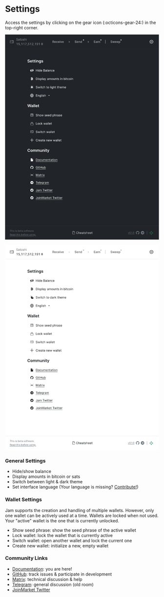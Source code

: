 # Settings

Access the settings by clicking on the gear icon (:octicons-gear-24:) in the top-right corner.

![](../assets/interface/settings.png#only-dark)

![](../assets/interface/settings-light.png#only-light)

### General Settings

- Hide/show balance
- Display amounts in bitcoin or sats
- Switch between light & dark theme
- Set interface language (Your language is missing? [Contribute!][translate])

[translate]: /contribute/#text

### Wallet Settings

Jam supports the creation and handling of multiple wallets. However, only one
wallet can be actively used at a time. Wallets are locked when not used. Your
"active" wallet is the one that is currently unlocked.

- Show seed phrase: show the seed phrase of the active wallet
- Lock wallet: lock the wallet that is currently active
- Switch wallet: open another wallet and lock the current one
- Create new wallet: initialize a new, empty wallet

### Community Links

- [Documentation](#): you are here!
- [GitHub](https://github.com/joinmarket-webui/jam/): track issues & participate in development
- [Matrix](https://matrix.to/#/%23jam:bitcoin.kyoto): technical discussion & help
- [Telegram](https://t.me/JoinMarketWebUI): general discussion (old room)
- [JoinMarket Twitter](https://twitter.com/joinmarket)
